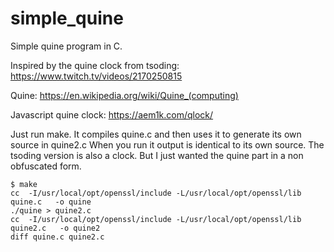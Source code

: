 # simple_quine

Simple quine program in C.

Inspired by the quine clock from tsoding: https://www.twitch.tv/videos/2170250815

Quine: https://en.wikipedia.org/wiki/Quine_(computing)

Javascript quine clock:  https://aem1k.com/qlock/

Just run make. It compiles quine.c and then uses it to generate its own source in quine2.c
When you run it output is identical to its own source. The tsoding version is also a clock. 
But I just wanted the quine part in a non obfuscated form.

```
$ make
cc  -I/usr/local/opt/openssl/include -L/usr/local/opt/openssl/lib  quine.c   -o quine
./quine > quine2.c
cc  -I/usr/local/opt/openssl/include -L/usr/local/opt/openssl/lib  quine2.c   -o quine2
diff quine.c quine2.c
```
